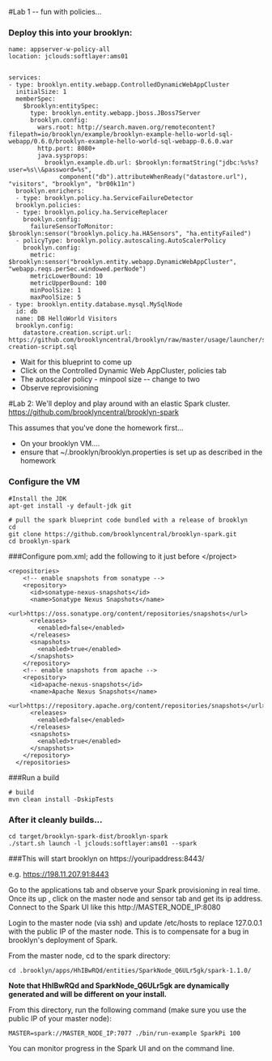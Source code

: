 #Lab 1 --  fun with policies... 
### Deploy this into your brooklyn:
    name: appserver-w-policy-all
    location: jclouds:softlayer:ams01


    services:
    - type: brooklyn.entity.webapp.ControlledDynamicWebAppCluster
      initialSize: 1
      memberSpec:
        $brooklyn:entitySpec:
          type: brooklyn.entity.webapp.jboss.JBoss7Server
          brooklyn.config:
            wars.root: http://search.maven.org/remotecontent?filepath=io/brooklyn/example/brooklyn-example-hello-world-sql-webapp/0.6.0/brooklyn-example-hello-world-sql-webapp-0.6.0.war
            http.port: 8080+
            java.sysprops: 
              brooklyn.example.db.url: $brooklyn:formatString("jdbc:%s%s?user=%s\\&password=%s",
                  component("db").attributeWhenReady("datastore.url"), "visitors", "brooklyn", "br00k11n")
      brooklyn.enrichers:
      - type: brooklyn.policy.ha.ServiceFailureDetector
      brooklyn.policies:
      - type: brooklyn.policy.ha.ServiceReplacer
        brooklyn.config:
          failureSensorToMonitor: $brooklyn:sensor("brooklyn.policy.ha.HASensors", "ha.entityFailed")  
      - policyType: brooklyn.policy.autoscaling.AutoScalerPolicy
        brooklyn.config:
          metric: $brooklyn:sensor("brooklyn.entity.webapp.DynamicWebAppCluster", "webapp.reqs.perSec.windowed.perNode")
          metricLowerBound: 10
          metricUpperBound: 100
          minPoolSize: 1
          maxPoolSize: 5
    - type: brooklyn.entity.database.mysql.MySqlNode
      id: db
      name: DB HelloWorld Visitors
      brooklyn.config:
        datastore.creation.script.url: https://github.com/brooklyncentral/brooklyn/raw/master/usage/launcher/src/test/resources/visitors-creation-script.sql

* Wait for this blueprint to come up  
* Click on the Controlled Dynamic Web AppCluster, policies tab  
* The autoscaler policy - minpool size -- change to two  
* Observe reprovisioning



#Lab 2:
We'll deploy and play around with an elastic Spark cluster.
https://github.com/brooklyncentral/brooklyn-spark

This assumes that you've done the homework first...

* On your brooklyn VM....  
* ensure that ~/.brooklyn/brooklyn.properties is set up as described in the homework


### Configure the VM
    #Install the JDK
    apt-get install -y default-jdk git

    # pull the spark blueprint code bundled with a release of brooklyn
    cd
    git clone https://github.com/brooklyncentral/brooklyn-spark.git
    cd brooklyn-spark

###Configure pom.xml; add the following to it just before \</project\>

    
    <repositories>
        <!-- enable snapshots from sonatype -->
        <repository>
          <id>sonatype-nexus-snapshots</id>
          <name>Sonatype Nexus Snapshots</name>
          <url>https://oss.sonatype.org/content/repositories/snapshots</url>
          <releases>
            <enabled>false</enabled>
          </releases>
          <snapshots>
            <enabled>true</enabled>
          </snapshots>
        </repository>
        <!-- enable snapshots from apache -->
        <repository>
          <id>apache-nexus-snapshots</id>
          <name>Apache Nexus Snapshots</name>
          <url>https://repository.apache.org/content/repositories/snapshots</url>
          <releases>
            <enabled>false</enabled>
          </releases>
          <snapshots>
            <enabled>true</enabled>
          </snapshots>
        </repository>
      </repositories>

###Run a build

    # build
    mvn clean install -DskipTests

### After it cleanly builds...


    cd target/brooklyn-spark-dist/brooklyn-spark 
    ./start.sh launch -l jclouds:softlayer:ams01 --spark
 
###This will start brooklyn on https://youripaddress:8443/

e.g.
https://198.11.207.91:8443

Go to the applications tab and observe your Spark provisioning in real time.
Once its up , click on the master node and sensor tab and get its ip address.  Connect to the Spark UI like this
http://MASTER_NODE_IP:8080

Login to the master node (via ssh) and update /etc/hosts to replace 127.0.0.1 with the public IP of the master node. This is to compensate for a bug in brooklyn's deployment of Spark.

From the master node, cd to the spark directory:

    cd .brooklyn/apps/HhIBwRQd/entities/SparkNode_Q6ULr5gk/spark-1.1.0/
   

**Note that HhIBwRQd and SparkNode_Q6ULr5gk are dynamically generated and will be different on your install.**

From this directory, run the following command (make sure you use the public IP of your master node):

    MASTER=spark://MASTER_NODE_IP:7077 ./bin/run-example SparkPi 100

You can monitor progress in the Spark UI and on the command line.
